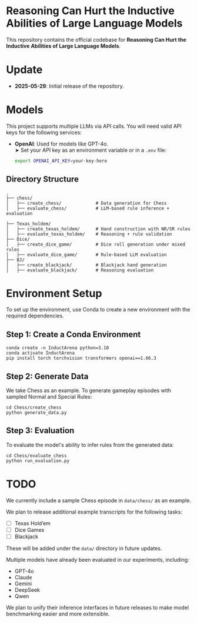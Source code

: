 # Reasoning Can Hurt the Inductive Abilities of Large Language Models

This repository contains the official codebase for **Reasoning Can Hurt the Inductive Abilities of Large Language Models**.
# Update
- **2025-05-29**: Initial release of the repository.
  
# Models
This project supports multiple LLMs via API calls. You will need valid API keys for the following services:

- **OpenAI**: Used for models like GPT-4o.  
  ➤ Set your API key as an environment variable or in a `.env` file:
  
  ```bash
  export OPENAI_API_KEY=your-key-here

## Directory Structure

```text
.
├── chess/
│   ├── create_chess/             # Data generation for Chess
│   ├── evaluate_chess/           # LLM-based rule inference + evaluation

├── Texas_holdem/
│   ├── create_texas_holdem/      # Hand construction with NR/SR rules
│   ├── evaluate_texas_holdem/    # Reasoning + rule validation
├── Dice/
│   ├── create_dice_game/         # Dice roll generation under mixed rules
│   ├── evaluate_dice_game/       # Rule-based LLM evaluation
├── BJ/
│   ├── create_blackjack/         # Blackjack hand generation
│   ├── evaluate_blackjack/       # Reasoning evaluation
```

# Environment Setup
To set up the environment, use Conda to create a new environment with the required dependencies.
## Step 1: Create a Conda Environment
```
conda create -n InductArena python=3.10
conda activate InductArena
pip install torch torchvision transformers openai==1.66.3
```
## Step 2: Generate Data
We take Chess as an example.
To generate gameplay episodes with sampled Normal and Special Rules:
```
cd Chess/create_chess
python generate_data.py
```

## Step 3: Evaluation
To evaluate the model's ability to infer rules from the generated data:
```
cd Chess/evaluate_chess
python run_evaluation.py
```
# TODO

We currently include a sample Chess episode in `data/chess/` as an example.

We plan to release additional example transcripts for the following tasks:

- [ ] Texas Hold’em
- [ ] Dice Games
- [ ] Blackjack

These will be added under the `data/` directory in future updates.

Multiple models have already been evaluated in our experiments, including:
- GPT-4o
- Claude
- Gemini
- DeepSeek
- Qwen

We plan to unify their inference interfaces in future releases to make model benchmarking easier and more extensible.
